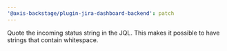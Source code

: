 ```yaml
---
'@axis-backstage/plugin-jira-dashboard-backend': patch
---
```


Quote the incoming status string in the JQL. This makes it possible to have strings that contain whitespace.
